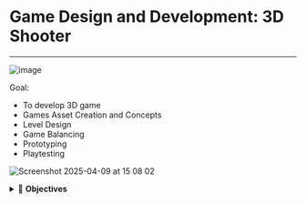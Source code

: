 # Game Design and Development: 3D Shooter
---

![image](https://github.com/user-attachments/assets/c19036a2-93b5-473b-8178-721c87d76677)


Goal: 
-   To develop 3D game
-   Games Asset Creation and Concepts
-   Level Design
-   Game Balancing
-   Prototyping
-   Playtesting


![Screenshot 2025-04-09 at 15 08 02](https://github.com/user-attachments/assets/0ba00415-a1b1-4200-a3fe-a1663b52ac1f)

<details>
   
<summary>🧩 <strong>Objectives</strong></summary>

1. Created 3D games in Unity
2. Implemented typical 3D shooter (FPS) mechanics
3. Level design in 3D space
4. Practiced a typical level design pipeline from grayboxing to an art pass
5. Understood a bit about 3D modeling concepts such as faces, vertices, extruding, and edge loops (using ProBuilder)
6. Using ProBuilder to help in grayboxing levels (aka, level design prototyping)
7. Further understanding the asset pipeline and 3D asset setup
8. Created particle effects
9. Learning to use the Unity Audio Mixer
10. Used NavMesh to create Enemy movement
11. Creating more elaborate UI
12. More complex game systems
13. Understand good coding practices such as creating and following a coding standard
14. Understanding ad hoc programming vs. generalized programming

</details>

